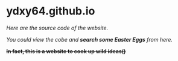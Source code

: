 # ydxy64.github.io

*Here are the source code of the website.*

*You could view the cobe and ***search some Easter Eggs*** from here.*

~~**In fact, this is a website to cook up wild ideas()**~~
